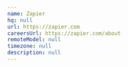 ```yaml
---
name: Zapier
hq: null
url: https://zapier.com
careersUrl: https://zapier.com/about
remoteModel: null
timezone: null
description: null
---
```


